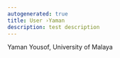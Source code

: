 ```yaml
---
autogenerated: true
title: User ›Yaman
description: test description
---
```


Yaman Yousof, University of Malaya
